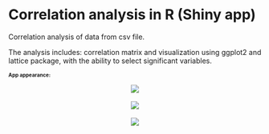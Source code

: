 # Correlation analysis in R (Shiny app)
Correlation analysis of data from csv file.

The analysis includes: correlation matrix and visualization using ggplot2 and lattice package, with the ability to select significant variables.

<b><h3 style="font-size:10">App appearance:</h3></b>

<p align="center">
  <img src="https://user-images.githubusercontent.com/84354098/195707510-7e491f6d-cf81-4a47-87d0-496174b15300.png" >
  <br><br>
  <img src="https://user-images.githubusercontent.com/84354098/195707716-39f5f530-4f29-4db6-9f9a-ef62e6515506.png" >
  <br><br>
  <img src="https://user-images.githubusercontent.com/84354098/195707761-470fe383-9ba9-4793-8a2e-93becae6ded0.png" >
</p>
